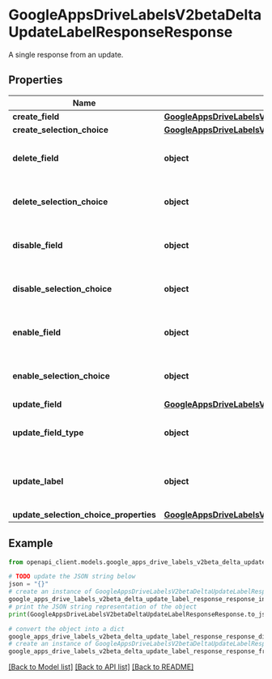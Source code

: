 # GoogleAppsDriveLabelsV2betaDeltaUpdateLabelResponseResponse

A single response from an update.

## Properties

Name | Type | Description | Notes
------------ | ------------- | ------------- | -------------
**create_field** | [**GoogleAppsDriveLabelsV2betaDeltaUpdateLabelResponseCreateFieldResponse**](GoogleAppsDriveLabelsV2betaDeltaUpdateLabelResponseCreateFieldResponse.md) |  | [optional] 
**create_selection_choice** | [**GoogleAppsDriveLabelsV2betaDeltaUpdateLabelResponseCreateSelectionChoiceResponse**](GoogleAppsDriveLabelsV2betaDeltaUpdateLabelResponseCreateSelectionChoiceResponse.md) |  | [optional] 
**delete_field** | **object** | Response following Field delete. | [optional] 
**delete_selection_choice** | **object** | Response following Choice delete. | [optional] 
**disable_field** | **object** | Response following Field disable. | [optional] 
**disable_selection_choice** | **object** | Response following Choice disable. | [optional] 
**enable_field** | **object** | Response following Field enable. | [optional] 
**enable_selection_choice** | **object** | Response following Choice enable. | [optional] 
**update_field** | [**GoogleAppsDriveLabelsV2betaDeltaUpdateLabelResponseUpdateFieldPropertiesResponse**](GoogleAppsDriveLabelsV2betaDeltaUpdateLabelResponseUpdateFieldPropertiesResponse.md) |  | [optional] 
**update_field_type** | **object** | Response following update to Field type. | [optional] 
**update_label** | **object** | Response following update to Label properties. | [optional] 
**update_selection_choice_properties** | [**GoogleAppsDriveLabelsV2betaDeltaUpdateLabelResponseUpdateSelectionChoicePropertiesResponse**](GoogleAppsDriveLabelsV2betaDeltaUpdateLabelResponseUpdateSelectionChoicePropertiesResponse.md) |  | [optional] 

## Example

```python
from openapi_client.models.google_apps_drive_labels_v2beta_delta_update_label_response_response import GoogleAppsDriveLabelsV2betaDeltaUpdateLabelResponseResponse

# TODO update the JSON string below
json = "{}"
# create an instance of GoogleAppsDriveLabelsV2betaDeltaUpdateLabelResponseResponse from a JSON string
google_apps_drive_labels_v2beta_delta_update_label_response_response_instance = GoogleAppsDriveLabelsV2betaDeltaUpdateLabelResponseResponse.from_json(json)
# print the JSON string representation of the object
print(GoogleAppsDriveLabelsV2betaDeltaUpdateLabelResponseResponse.to_json())

# convert the object into a dict
google_apps_drive_labels_v2beta_delta_update_label_response_response_dict = google_apps_drive_labels_v2beta_delta_update_label_response_response_instance.to_dict()
# create an instance of GoogleAppsDriveLabelsV2betaDeltaUpdateLabelResponseResponse from a dict
google_apps_drive_labels_v2beta_delta_update_label_response_response_from_dict = GoogleAppsDriveLabelsV2betaDeltaUpdateLabelResponseResponse.from_dict(google_apps_drive_labels_v2beta_delta_update_label_response_response_dict)
```
[[Back to Model list]](../README.md#documentation-for-models) [[Back to API list]](../README.md#documentation-for-api-endpoints) [[Back to README]](../README.md)


